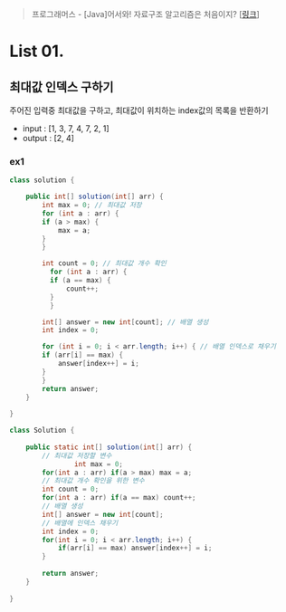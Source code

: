 > 프로그래머스 - [Java]어서와! 자료구조 알고리즘은 처음이지? [[링크](https://school.programmers.co.kr/learn/courses/13577)] 

# List 01.
## 최대값 인덱스 구하기
주어진 입력중 최대값을 구하고, 최대값이 위치하는 index값의 목록을 반환하기
* input : [1, 3, 7, 4, 7, 2, 1]
* output : [2, 4]

### ex1

```java
class solution {

	public int[] solution(int[] arr) {
	    int max = 0; // 최대값 저장
	    for (int a : arr) {
		if (a > max) {
		    max = a;
		}
	    }

	    int count = 0; // 최대값 개수 확인
	      for (int a : arr) {
		  if (a == max) {
		      count++;
		  }
	      }

	    int[] answer = new int[count]; // 배열 생성
	    int index = 0;

	    for (int i = 0; i < arr.length; i++) { // 배열 인덱스로 채우기
		if (arr[i] == max) {
		    answer[index++] = i;
		}
	    }
	    return answer;
	}
	
}	
```

```java
class Solution {
	
	public static int[] solution(int[] arr) {
		// 최대값 저장할 변수
                int max = 0;
		for(int a : arr) if(a > max) max = a;
		// 최대값 개수 확인을 위한 변수
		int count = 0;
		for(int a : arr) if(a == max) count++;
		// 배열 생성
		int[] answer = new int[count];
		// 배열에 인덱스 채우기
		int index = 0;
		for(int i = 0; i < arr.length; i++) {
			if(arr[i] == max) answer[index++] = i;
		}
		
		return answer;
	}
    
}
```

